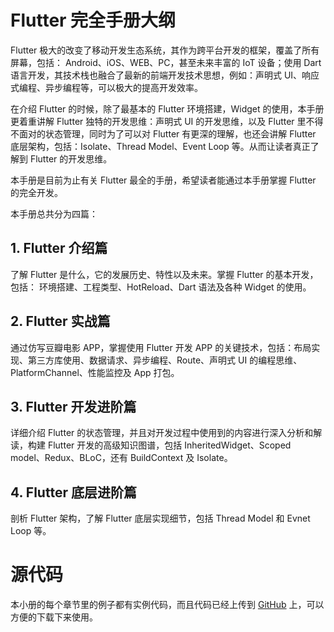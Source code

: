 # Flutter 完全手册大纲

Flutter 极大的改变了移动开发生态系统，其作为跨平台开发的框架，覆盖了所有屏幕，包括： Android、iOS、WEB、PC，甚至未来丰富的 IoT 设备；使用 Dart 语言开发，其技术栈也融合了最新的前端开发技术思想，例如：声明式 UI、响应式编程、异步编程等，可以极大的提高开发效率。

在介绍 Flutter 的时候，除了最基本的 Flutter 环境搭建，Widget 的使用，本手册更着重讲解 Flutter 独特的开发思维：声明式 UI 的开发思维，以及 Flutter 里不得不面对的状态管理，同时为了可以对 Flutter 有更深的理解，也还会讲解 Flutter 底层架构，包括：Isolate、Thread Model、Event Loop 等。从而让读者真正了解到 Flutter 的开发思维。

本手册是目前为止有关 Flutter 最全的手册，希望读者能通过本手册掌握 Flutter 的完全开发。

本手册总共分为四篇：

## 1\. Flutter 介绍篇

了解 Flutter 是什么，它的发展历史、特性以及未来。掌握 Flutter 的基本开发，包括： 环境搭建、工程类型、HotReload、Dart 语法及各种 Widget 的使用。

## 2\. Flutter 实战篇

通过仿写豆瓣电影 APP，掌握使用 Flutter 开发 APP 的关键技术，包括：布局实现、第三方库使用、数据请求、异步编程、Route、声明式 UI 的编程思维、PlatformChannel、性能监控及 App 打包。

## 3\. Flutter 开发进阶篇

详细介绍 Flutter 的状态管理，并且对开发过程中使用到的内容进行深入分析和解读，构建 Flutter 开发的高级知识图谱，包括 InheritedWidget、Scoped model、Redux、BLoC，还有 BuildContext 及 Isolate。

## 4\. Flutter 底层进阶篇

剖析 Flutter 架构，了解 Flutter 底层实现细节，包括 Thread Model 和 Evnet Loop 等。

# 源代码

本小册的每个章节里的例子都有实例代码，而且代码已经上传到 [GitHub](https://github.com/koudle/The-Guide-to-the-Flutter) 上，可以方便的下载下来使用。